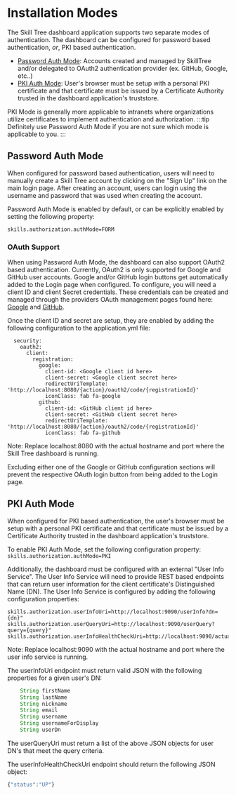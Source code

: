 # Installation Modes

The Skill Tree dashboard application supports two separate modes of authentication.  The dashboard can be configured for password based authentication, *or*, PKI based authentication. 


- [Password Auth Mode](/dashboard/install-guide/installModes.html#password-auth-mode): Accounts created and managed by SkillTree and/or delegated to OAuth2 authentication provider (ex. GitHub, Google, etc..)  
- [PKI Auth Mode](/dashboard/install-guide/installModes.html#pki-auth-mode): User's browser must be setup with a personal PKI certificate and that certificate must be issued by a Certificate Authority trusted in the dashboard application's truststore.

PKI Mode is generally more applicable to intranets where organizations utilize certificates to implement authentication and authorization. 
:::tip
Definitely use Password Auth Mode if you are not sure which mode is applicable to you.
:::

## Password Auth Mode
When configured for password based authentication, users will need to manually create a Skill Tree account by clicking on the "Sign Up" link on the main login page.  After creating an account, users can login using the username and password that was used when creating the account.

Password Auth Mode is enabled by default, or can be explicitly enabled by setting the following property:  

```skills.authorization.authMode=FORM```

### OAuth Support
When using Password Auth Mode, the dashboard can also support OAuth2 based authentication.  Currently, OAuth2 is only supported for Google and GitHub user accounts.  Google and/or GitHub login buttons get automatically added to the Login page when configured.  To configure, you will need a client ID and client Secret credentials.  These credentials can be created and managed through the providers OAuth management pages found here: [Google](https://console.developers.google.com/apis/credentials) and [GitHub](https://github.com/settings/developers).  

Once the client ID and secret are setup, they are enabled by adding the following configuration to the application.yml file:

```
  security:
    oauth2:
      client:
        registration:
          google:
            client-id: <Google client id here>
            client-secret: <Google client secret here>
            redirectUriTemplate: 'http://localhost:8080/{action}/oauth2/code/{registrationId}'
            iconClass: fab fa-google
          github:
            client-id: <GitHub client id here>
            client-secret: <GitHub client secret here>
            redirectUriTemplate: 'http://localhost:8080/{action}/oauth2/code/{registrationId}'
            iconClass: fab fa-github
```
Note: Replace localhost:8080 with the actual hostname and port where the Skill Tree dashboard is running.

Excluding either one of the Google or GitHub configuration sections will prevent the respective OAuth login button from being added to the Login page. 

## PKI Auth Mode
When configured for PKI based authentication, the user's browser must be setup with a personal PKI certificate and that certificate must be issued by a Certificate Authority trusted in the dashboard application's truststore. 

To enable PKI Auth Mode, set the following configuration property:
```skills.authorization.authMode=PKI```

Additionally, the dashboard must be configured with an external "User Info Service".  The User Info Service will need to provide REST based endpoints that can return user information for the client certificate's Distinguished Name (DN).  The User Info Service is configured by adding the following configuration properties:

```
skills.authorization.userInfoUri=http://localhost:9090/userInfo?dn={dn}"
skills.authorization.userQueryUri=http://localhost:9090/userQuery?query={query}"
skills.authorization.userInfoHealthCheckUri=http://localhost:9090/actuator/health
```  

Note: Replace localhost:9090 with the actual hostname and port where the user info service is running.

The userInfoUri endpoint must return valid JSON with the following properties for a given user's DN:

``` js
    String firstName
    String lastName
    String nickname
    String email
    String username
    String usernameForDisplay
    String userDn
``` 

The userQueryUri must return a list of the above JSON objects for user DN's that meet the query criteria.

The userInfoHealthCheckUri endpoint should return the following JSON object:

``` js
{"status":"UP"}

```
